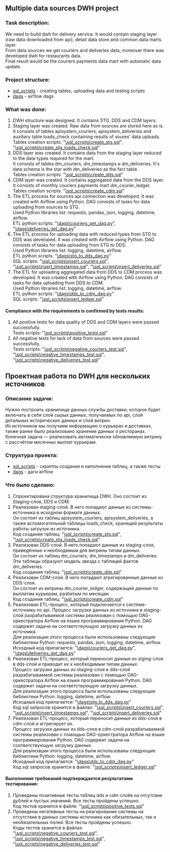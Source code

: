 ## Multiple data sources DWH project

### Task description:
We need to build dwh for delivery service. It would contain staging layer (raw data downloaded from api), detail data store and common data marts layer.\
From data sources we get couriers and deliveries data, moreover there was developed dwh for restaurants data.\
Final result would be the couriers payments data mart with automatic data update.

### Project structure:
* [sql_scripts](https://github.com/PonomarevVladimir/Portfolio/tree/main/dwh_project/sql_scripts) - creating tables, uploading data and testing scripts
* [dags](https://github.com/PonomarevVladimir/Portfolio/tree/main/dwh_project/dags) - airflow dags

### What was done:
1. DWH structure was designed. It contains STG, DDS and CDM layers.
2. Staging layer was created. Raw data from sources are stored here as is.\
It consists of tables apisystem_couriers, apisystem_deliveries and auxiliary table loads_check containing results of soures' data uploads.\
Tables creation scripts:
"[\sql_scripts\create_stg.sql](https://github.com/PonomarevVladimir/Portfolio/blob/main/dwh_project/sql_scripts/create_stg.sql)", "[\sql_scripts\create_stg_loads_check.sql](https://github.com/PonomarevVladimir/Portfolio/blob/main/dwh_project/sql_scripts/create_stg_loads_check.sql)"
3. DDS layer was created. It contains data from the staging layer reduced to the data types required for the mart.\
It consists of tables dm_couriers, dm_timestamps и dm_deliveries. It's data schema is the star with dm_deliveries as the fact table.\
Tables creation scripts:
"[\sql_scripts\create_dds.sql](https://github.com/PonomarevVladimir/Portfolio/blob/main/dwh_project/sql_scripts/create_dds.sql)"
4. CDM layer was created. It contains aggregated data from the DDS layer.\
It consists of monthly couriers payments mart dm_courier_ledger.\
Tables creation scripts:
 "[\sql_scripts\create_cdm.sql](https://github.com/PonomarevVladimir/Portfolio/blob/main/dwh_project/sql_scripts/create_cdm.sql)"
5. The ETL process for sources api connection was developed. It was created with Airflow using Python. DAG consists of tasks for data uploading from sources to STG.\
Used Python libraries list: requests, pandas, json, logging, datetime, airflow.\
ETL python scripts:
"[\dags\couriers_get_dag.py](https://github.com/PonomarevVladimir/Portfolio/blob/main/dwh_project/dags/couriers_get_dag.py)", "[\dags\deliveries_get_dag.py](https://github.com/PonomarevVladimir/Portfolio/blob/main/dwh_project/dags/deliveries_get_dag.py)"
6. The ETL process for uploading data with reduced types from STG to DDS was developed. It was created with Airflow using Python. DAG consists of tasks for data uploading from STG to DDS.\
Used Python libraries list: logging, datetime, airflow.\
ETL python scripts:
"[\dags\stg_to_dds_dag.py](https://github.com/PonomarevVladimir/Portfolio/blob/main/dwh_project/dags/stg_to_dds_dag.py)"\
SQL scripts:
"[\sql_scripts\insert_couriers.sql](https://github.com/PonomarevVladimir/Portfolio/blob/main/dwh_project/sql_scripts/insert_couriers.sql)", "[\sql_scripts\insert_timestamps.sql](https://github.com/PonomarevVladimir/Portfolio/blob/main/dwh_project/sql_scripts/insert_timestamps.sql)", "[\sql_scripts\insert_deliveries.sql](https://github.com/PonomarevVladimir/Portfolio/blob/main/dwh_project/sql_scripts/insert_deliveries.sql)"
7. The ETL for uploading aggregated data from DDS to CDM process was developed. It was created with Airflow using Python. DAG consists of tasks for data uploading from DDS to CDM.\
Used Python libraries list: logging, datetime, airflow.\
ETL python scripts:
"[\dags\dds_to_cdm_dag.py](https://github.com/PonomarevVladimir/Portfolio/blob/main/dwh_project/dags/dds_to_cdm_dag.py)"\
SQL scripts:
"[\sql_scripts\insert_ledger.sql](https://github.com/PonomarevVladimir/Portfolio/blob/main/dwh_project/sql_scripts/insert_ledger.sql)"

#### Compliance with the requirements is confirmed by tests results: #
1. All positive tests for data quality of DDS and CDM layers were passed successfully.\
Tests scripts:
"[\sql_scripts\positive_tests.sql](https://github.com/PonomarevVladimir/Portfolio/blob/main/dwh_project/sql_scripts/positive_tests.sql)"
2. All negative tests for lack of data from sources were passed successfully.\
Tests scripts:
"[\sql_scripts\negative_couriers_test.sql](https://github.com/PonomarevVladimir/Portfolio/blob/main/dwh_project/sql_scripts/negative_couriers_test.sql)", "[\sql_scripts\negative_timestamps_test.sql](https://github.com/PonomarevVladimir/Portfolio/blob/main/dwh_project/sql_scripts/negative_timestamps_test.sql)", "[\sql_scripts\negative_deliveries_test.sql](https://github.com/PonomarevVladimir/Portfolio/blob/main/dwh_project/sql_scripts/negative_deliveries_test.sql)"

## Проектная работа по DWH для нескольких источников

### Описание задачи:
Нужно построить хранилище данных службы доставки, которое будет включать в себя слой сырых данных, получаемых по api, слой детальных исторических данных и слой витрин.\
Из источников мы получаем информацию о курьерах и доставках, также ранее было реализовано хранение данных о ресторанах.\
Конечная задача — реализовать автоматически обновляемую витрину с рассчётом месячных выплат курьерам.

### Структура проекта:
* [sql_scripts](https://github.com/PonomarevVladimir/Portfolio/tree/main/dwh_project/sql_scripts) - скрипты создания и наполнения таблиц, а также тесты
* [dags](https://github.com/PonomarevVladimir/Portfolio/tree/main/dwh_project/dags) - даги airflow

### Что было сделано:
1. Спроектирована структура хранилища DWH. Оно состоит из Staging-слоя, DDS и CDM.
2. Реализован staging-слой. В него попадают данные из системы-источника в исходном формате данных.\
Он состоит из таблиц apisystem_couriers, apisystem_deliveries, а также вспомогательной таблицы loads_check, хранящей результаты работы загрузок из источника.\
Код создания таблиц: "[\sql_scripts\create_stg.sql](https://github.com/PonomarevVladimir/Portfolio/blob/main/dwh_project/sql_scripts/create_stg.sql)", "[\sql_scripts\create_stg_loads_check.sql](https://github.com/PonomarevVladimir/Portfolio/blob/main/dwh_project/sql_scripts/create_stg_loads_check.sql)"
3. Реализован DDS-слой. В него попадают данные из staging-слоя, приведённые к необходимым для витрины типам данных.\
Он состоит из таблиц dm_couriers, dm_timestamps и dm_deliveries. Эти таблицы образуют модель звезда с таблицей фактов dm_deliveries.\
Код создания таблиц: "[\sql_scripts\create_dds.sql](https://github.com/PonomarevVladimir/Portfolio/blob/main/dwh_project/sql_scripts/create_dds.sql)"
4. Реализован CDM-слой. В него попадают агрегированные данные из DDS-слоя.\
Он состоит из витрины dm_courier_ledger, содержащей данные по выплатам курьерам, разбитым по месяцам.\
Код создания таблиц: "[\sql_scripts\create_cdm.sql](https://github.com/PonomarevVladimir/Portfolio/blob/main/dwh_project/sql_scripts/create_cdm.sql)"
5. Реализован ETL-процесс, который подключается к системе-источнику по api. Процесс загрузки данных из источника в staging-слой разрабатываемой системы реализован с помощью DAG-оркестратора Airflow на языке программирования Python. DAG содержит задачи на соответствующую загрузку данных из источника.\
Для реализации этого процесса были использованы следующие библиотеки Python: requests, pandas, json, logging, datetime, airflow.\
Исходный код прилагается: "[\dags\couriers_get_dag.py](https://github.com/PonomarevVladimir/Portfolio/blob/main/dwh_project/dags/couriers_get_dag.py)", "[\dags\deliveries_get_dag.py](https://github.com/PonomarevVladimir/Portfolio/blob/main/dwh_project/dags/deliveries_get_dag.py)"
6. Реализован ETL-процесс, который переносит данные из stging-слоя в dds-слой и приводит их к необходимым типам данных.\
Процесс загрузки данных из staging-слоя в dds-слой разрабатываемой системы реализован с помощью DAG-оркестратора Airflow на языке программирования Python. DAG содержит задачи на соответствующую загрузку данных.\
Для реализации этого процесса были использованы следующие библиотеки Python: logging, datetime, airflow.\
Исходный код прилагается: "[\dags\stg_to_dds_dag.py](https://github.com/PonomarevVladimir/Portfolio/blob/main/dwh_project/dags/stg_to_dds_dag.py)"\
Код sql запросов хранится в файлах: "[\sql_scripts\insert_couriers.sql](https://github.com/PonomarevVladimir/Portfolio/blob/main/dwh_project/sql_scripts/insert_couriers.sql)", "[\sql_scripts\insert_timestamps.sql](https://github.com/PonomarevVladimir/Portfolio/blob/main/dwh_project/sql_scripts/insert_timestamps.sql)", "[\sql_scripts\insert_deliveries.sql](https://github.com/PonomarevVladimir/Portfolio/blob/main/dwh_project/sql_scripts/insert_deliveries.sql)"
7. Реализован ETL-процесс, который переносит данные из dds-слоя в cdm-слой и аггрегирует их.\
Процесс загрузки данных из dds-слоя в cdm-слой разрабатываемой системы реализован с помощью DAG-оркестратора Airflow на языке программирования Python. DAG содержит задачи на соответствующую загрузку данных.\
Для реализации этого процесса были использованы следующие библиотеки Python:  logging, datetime, airflow.\
Исходный код прилагается: "[\dags\dds_to_cdm_dag.py](https://github.com/PonomarevVladimir/Portfolio/blob/main/dwh_project/dags/dds_to_cdm_dag.py)"\
Код sql запросов хранится в файле: "[\sql_scripts\insert_ledger.sql](https://github.com/PonomarevVladimir/Portfolio/blob/main/dwh_project/sql_scripts/insert_ledger.sql)"

#### Выполнение требований подтверждается результатами тестирования: #
1. Проведены позитивные тесты таблиц dds и cdm слоёв на отсутсвие дублей и пустых значений. Все тесты пройдены успешно.\
Код тестов хранится в файле: "[\sql_scripts\positive_tests.sql](https://github.com/PonomarevVladimir/Portfolio/blob/main/dwh_project/sql_scripts/positive_tests.sql)"
2. Проведены негативные тесты на реагирование системы на отсутствие в данных системы источника как обязательных, так и необязательных полей. Все тесты пройдены успешно.\
Коды тестов хранится в файлах: "[\sql_scripts\negative_couriers_test.sql](https://github.com/PonomarevVladimir/Portfolio/blob/main/dwh_project/sql_scripts/negative_couriers_test.sql)", "[\sql_scripts\negative_timestamps_test.sql](https://github.com/PonomarevVladimir/Portfolio/blob/main/dwh_project/sql_scripts/negative_timestamps_test.sql)", "[\sql_scripts\negative_deliveries_test.sql](https://github.com/PonomarevVladimir/Portfolio/blob/main/dwh_project/sql_scripts/negative_deliveries_test.sql)"
